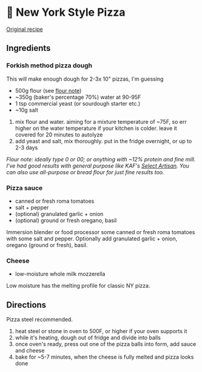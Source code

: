 # 🍕 New York Style Pizza

[Original recipe](https://www.reddit.com/r/FoodPorn/comments/e2fhg5/second_attempt_on_new_yorkstyle_pizza/f8vcyd6/)

## Ingredients

### Forkish method pizza dough

This will make enough dough for 2-3x 10" pizzas, I'm guessing

- 500g flour (see [flour note](#flour-note))
- ~350g (baker's percentage 70%) water at 90-95F
- 1 tsp commercial yeast (or sourdough starter etc.)
- ~10g salt

1. mix flour and water. aiming for a mixture temperature of ~75F, so err higher
   on the water temperature if your kitchen is colder. leave it covered for 20
   minutes to autolyze
2. add yeast and salt, mix thoroughly. put in the fridge overnight, or up to 2-3
   days

<a name="flour-note"></a>_Flour note: ideally type 0 or 00; or anything with
~12% protein and fine mill. I've had good results with general purpose like
KAF's [Select Artisan](https://www.kingarthurflour.com/pro/products). You can
also use all-purpose or bread flour for just fine results too._

### Pizza sauce

- canned or fresh roma tomatoes
- salt + pepper
- (optional) granulated garlic + onion
- (optional) ground or fresh oregano, basil

Immersion blender or food processor some canned or fresh roma tomatoes with some
salt and pepper. Optionally add granulated garlic + onion, oregano (ground or
fresh), basil.

### Cheese

- low-moisture whole milk mozzerella

Low moisture has the melting profile for classic NY pizza.

## Directions

Pizza steel recommended.

1. heat steel or stone in oven to 500F, or higher if your oven supports it
2. while it's heating, dough out of fridge and divide into balls
3. once oven's ready, press out one of the pizza balls into form, add sauce and
   cheese
4. bake for ~5-7 minutes, when the cheese is fully melted and pizza looks done
